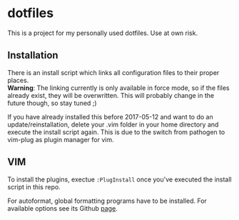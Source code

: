 # dotfiles
This is a project for my personally used dotfiles.
Use at own risk.

## Installation
There is an install script which links all configuration files to their proper places.  
**Warning**: The linking currently is only available in force mode, so if the files already exist, they will be overwritten. This will probably change in the future though, so stay tuned ;)

If you have already installed this before 2017-05-12 and want to do an update/reinstallation, delete your .vim folder in your home directory and execute the install script again.
This is due to the switch from pathogen to vim-plug as plugin manager for vim.

## VIM
To install the plugins, exectue `:PlugInstall` once you've executed the install script in this repo.

For autoformat, global formatting programs have to be installed. For available options see its Github [page](https://github.com/Chiel92/vim-autoformat).

